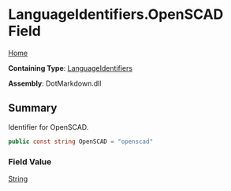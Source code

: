 # LanguageIdentifiers\.OpenSCAD Field

[Home](../../../README.md)

**Containing Type**: [LanguageIdentifiers](../README.md)

**Assembly**: DotMarkdown\.dll

## Summary

Identifier for OpenSCAD\.

```csharp
public const string OpenSCAD = "openscad"
```

### Field Value

[String](https://docs.microsoft.com/en-us/dotnet/api/system.string)

